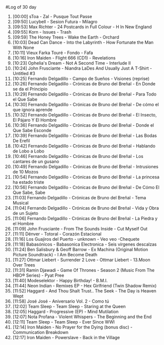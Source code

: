#Log of 30 day

1. [00:00] sToa - Zal - Pusque Tout Passe
1. [09:50] Lucybell - Sesion Futura - Milagro
1. [09:53] Max Richter - 24 Postcards in Full Colour - H In New England
1. [09:55] Korn - Issues - Trash
1. [09:59] The Honey Trees - Wake the Earth - Orchard
1. [10:03] Dead Can Dance - Into the Labyrinth - How Fortunate the Man With None
1. [10:11] Vieux Farka Touré - Fondo - Fafa
1. [10:16] Iron Maiden - Flight 666 (CD1) - Revelations
1. [10:23] Ophelia's Dream - Not A Second Time - Interlude II
1. [10:24] John Frusciante - Niandra LaDes And Usually Just A T-Shirt - Untitled #3
1. [10:25] Fernando Delgadillo - Campo de Sueños - Visiones (reprise)
1. [10:26] Fernando Delgadillo - Crónicas de Bruno del Breñal - En Donde se da el Principio
1. [10:29] Fernando Delgadillo - Crónicas de Bruno del Breñal - Para Todo el Que Sabe
1. [10:30] Fernando Delgadillo - Crónicas de Bruno del Breñal - De cómo el que ignora aprende
1. [10:32] Fernando Delgadillo - Crónicas de Bruno del Breñal - El Insecto, El Pájaro Y El Hombre
1. [10:36] Fernando Delgadillo - Crónicas de Bruno del Breñal - Donde el Que Sabe Esconde
1. [10:39] Fernando Delgadillo - Crónicas de Bruno del Breñal - Las Bodas De Erefil
1. [10:42] Fernando Delgadillo - Crónicas de Bruno del Breñal - Hablando de Lobo a Lobo
1. [10:46] Fernando Delgadillo - Crónicas de Bruno del Breñal - Los cantares de un gusano
1. [10:49] Fernando Delgadillo - Crónicas de Bruno del Breñal - Intrusiones de 10 Mozos
1. [10:54] Fernando Delgadillo - Crónicas de Bruno del Breñal - La princesa ha estado triste
1. [10:56] Fernando Delgadillo - Crónicas de Bruno del Breñal - De Cómo El Que Sabe, Sabe
1. [11:03] Fernando Delgadillo - Crónicas de Bruno del Breñal - Tema Musical
1. [11:04] Fernando Delgadillo - Crónicas de Bruno del Breñal - Vida y Obra de un Sujeto
1. [11:06] Fernando Delgadillo - Crónicas de Bruno del Breñal - La Piedra y el Hombre
1. [11:09] John Frusciante - From The Sounds Inside - Cut Myself Out
1. [11:11] Dënver - Totoral - Corazón Estacional
1. [11:16] Los Guajiros del Puerto - unknown - Veo veo -Chequete
1. [11:18] Babasónicos - Babasonica Electronica - Seis vírgenes descalzas
1. [11:24] Ben Salisbury & Geoff Barrow - Ex Machina (Original Motion Picture Soundtrack) - I Am Become Death
1. [11:27] Ottmar Liebert - Surrender 2 Love - Ottmar Liebert - 13.Moon Over Trees
1. [11:31] Ramin Djawadi - Game Of Thrones - Season 2 (Music From The HBO® Series) - Pyat Pree
1. [11:40] Modeselektor - Happy Birthday! - B.M.I.
1. [11:44] Neon Indian - Remixes EP - Hex Girlfriend (Twin Shadow Remix)
1. [11:52] Haggard - And Thou Shalt Trust.. The Seek - The Day is Heaven Wept
1. [11:58] José José - Aniversario Vol. 2 - Como tú
1. [12:02] Team Sleep - Team Sleep - Staring at the Queen
1. [12:05] Haggard - Progressive (EP) - Mind Mutilation
1. [12:07] Nota Profana - Violent Whispers - The Beginning and the End
1. [12:11] Team Sleep - Team Sleep - Ever Since WWI
1. [12:14] Iron Maiden - No Prayer for the Dying (bonus disc) - Communication Breakdown
1. [12:17] Iron Maiden - Powerslave - Back in the Village
